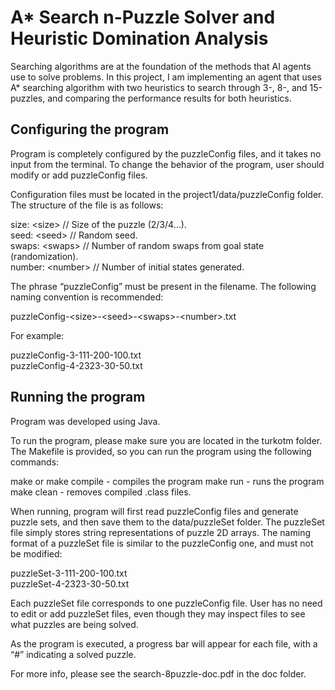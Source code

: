 # A* Search n-Puzzle Solver and Heuristic Domination Analysis

Searching algorithms are at the foundation of the methods that AI agents use to solve problems. In this project, I am implementing an agent that uses A* searching algorithm with two heuristics to search through 3-, 8-, and 15-puzzles, and comparing the performance results for both heuristics. 

## Configuring the program

Program is completely configured by the puzzleConfig files, and it takes no input from the terminal. To change the behavior of the program, user should modify or add puzzleConfig files.

Configuration files must be located in the project1/data/puzzleConfig folder. The structure of the file is as follows:

size: \<size\>    // Size of the puzzle (2/3/4…). <br>
seed: \<seed\>    // Random seed. <br>
swaps: \<swaps\>    // Number of random swaps from goal state (randomization). <br>
number: \<number\>    // Number of initial states generated.

The phrase “puzzleConfig” must be present in the filename. The following naming convention is recommended:

puzzleConfig-\<size\>-\<seed\>-\<swaps\>-\<number\>.txt

For example:

puzzleConfig-3-111-200-100.txt <br>
puzzleConfig-4-2323-30-50.txt

## Running the program

Program was developed using Java.

To run the program, please make sure you are located in the turkotm folder. The Makefile is provided, so you can run the program using the following commands:

make or make compile - compiles the program
make run - runs the program
make clean - removes compiled .class files.

When running, program will first read puzzleConfig files and generate puzzle sets, and then save them to the data/puzzleSet folder. The puzzleSet file simply stores string representations of puzzle 2D arrays. The naming format of a puzzleSet file is similar to the puzzleConfig one, and must not be modified:

puzzleSet-3-111-200-100.txt <br>
puzzleSet-4-2323-30-50.txt

Each puzzleSet file corresponds to one puzzleConfig file. User has no need to edit or add puzzleSet files, even though they may inspect files to see what puzzles are being solved.

As the program is executed, a progress bar will appear for each file, with a “#” indicating a solved puzzle.

For more info, please see the search-8puzzle-doc.pdf in the doc folder.
